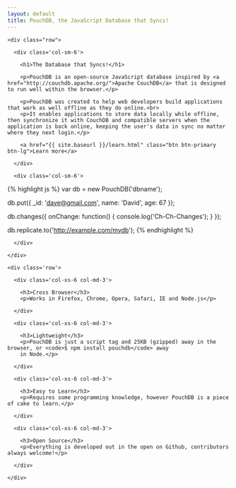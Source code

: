 ```yaml
---
layout: default
title: PouchDB, the JavaScript Database that Syncs!
---
```


<div class="ui-intro">

  <div class="container">

    <div class="row">

      <div class='col-sm-6'>

        <h1>The Database that Syncs!</h1>

        <p>PouchDB is an open-source JavaScript database inspired by <a href="http://couchdb.apache.org/">Apache CouchDB</a> that is designed to run well within the browser.</p>

        <p>PouchDB was created to help web developers build applications that work as well offline as they do online.<br>
        <p>It enables applications to store data locally while offline, then synchronize it with CouchDB and compatible servers when the application is back online, keeping the user's data in sync no matter where they next login.</p>

        <a href="{{ site.baseurl }}/learn.html" class="btn btn-primary btn-lg">Learn more</a>

      </div>

      <div class='col-sm-6'>

  {% highlight js %}
  var db = new PouchDB('dbname');

  db.put({
   _id: 'dave@gmail.com',
   name: 'David',
   age: 67
  });

  db.changes({
    onChange: function() {
      console.log('Ch-Ch-Changes');
    }
  });

  db.replicate.to('http://example.com/mydb');
  {% endhighlight %}

      </div>

    </div>

  </div>

</div>

<div class="ui-infoblocks">

  <div class="container">

    <div class='row'>

      <div class='col-xs-6 col-md-3'>

        <h3>Cross Browser</h3>
        <p>Works in Firefox, Chrome, Opera, Safari, IE and Node.js</p>

      </div>

      <div class='col-xs-6 col-md-3'>

        <h3>Lightweight</h3>
        <p>PouchDB is just a script tag and 25KB (gzipped) away in the browser, or <code>$ npm install pouchdb</code> away
        in Node.</p>

      </div>

      <div class='col-xs-6 col-md-3'>

        <h3>Easy to Learn</h3>
        <p>Requires some programming knowledge, however PouchDB is a piece of cake to learn.</p>

      </div>

      <div class='col-xs-6 col-md-3'>

        <h3>Open Source</h3>
        <p>Everything is developed out in the open on Github, contributors always welcome!</p>

      </div>

    </div>

  </div>

</div>
